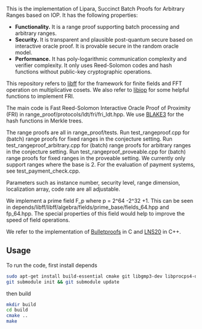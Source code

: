 
This is the implementation of Lipara, Succinct Batch Proofs for Arbitrary Ranges based on IOP.
It has the following properties:

- **Functionality.** It is a range proof supporting batch processing and arbitrary ranges.
- **Security.**  It is transparent and plausible post-quantum secure based on interactive oracle proof. 
It is provable secure in the random oracle model.
- **Performance.** It has poly-logarithmic communication complexity and verifier complexity. It only uses
  Reed-Solomon codes and hash functions without public-key cryptographic
  operations.


This repository refers to [libff](https://https://github.com/scipr-lab/libff) for the framework
for finite fields and FFT operation on multiplicative cosets.
We also refer to  [libiop](https://github.com/scipr-lab/libiop) for 
some helpful functions to implement FRI.

The main code is Fast Reed-Solomon Interactive Oracle Proof of Proximity (FRI) in range_proof/protocols/ldt/fri/fri_ldt.hpp. We
use [BLAKE3](https://github.com/BLAKE3-team/BLAKE3-specs/blob/master/blake3.pdf) for the hash functions in Merkle trees. 

The range proofs are all in range_proof/tests. Run test_rangeproof.cpp for (batch) range proofs for fixed ranges in the conjecture setting.
Run test_rangeproof_arbitrary.cpp for (batch) range proofs for arbitrary ranges in the conjecture setting.
Run test_rangeproof_proveable.cpp for (batch) range proofs for fixed ranges in the proveable setting. We currently only
support ranges where the base is 2. For the evaluation of payment systems, see test_payment_check.cpp.

Parameters such as instance number, security level, range dimension,
localization array, code rate are all adjustable.

We implement a prime field F_p where p = 2^64 -2^32 +1. This can be seen in depends/libff/libff/algebra/fields/prime_base/fields_64.hpp
 and fp_64.hpp. The special properties of this field would help to improve the speed of field operations.

We refer to the implementation of [Bulletproofs](https://github.com/xevisalle/zpie) in C 
and [LNS20](github.com/gregorseiler/irelzk) in C++. 

## Usage

To run the code, first install depends

```bash
sudo apt-get install build-essential cmake git libgmp3-dev libprocps4-dev libboost-all-dev libssl-dev libsodium-dev --fix-missing
git submodule init && git submodule update
```

then build
```bash
mkdir build
cd build
cmake ..
make
```

